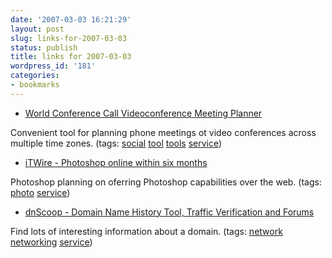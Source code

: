 ```yaml
---
date: '2007-03-03 16:21:29'
layout: post
slug: links-for-2007-03-03
status: publish
title: links for 2007-03-03
wordpress_id: '181'
categories:
- bookmarks
---
```




  * [World Conference Call Videoconference Meeting Planner](http://www.worldtimeserver.com/meeting-planner.aspx)




Convenient tool for planning phone meetings ot video conferences across multiple time zones. (tags: [social](http://del.icio.us/eob/social) [tool](http://del.icio.us/eob/tool) [tools](http://del.icio.us/eob/tools) [service](http://del.icio.us/eob/service))





  * [iTWire - Photoshop online within six months](http://www.itwire.com.au/content/view/10043/53/)




Photoshop planning on oferring Photoshop capabilities over the web. (tags: [photo](http://del.icio.us/eob/photo) [service](http://del.icio.us/eob/service))





  * [dnScoop - Domain Name History Tool, Traffic Verification and Forums](http://www.dnscoop.com/)




Find lots of interesting information about a domain. (tags: [network](http://del.icio.us/eob/network) [networking](http://del.icio.us/eob/networking) [service](http://del.icio.us/eob/service))






